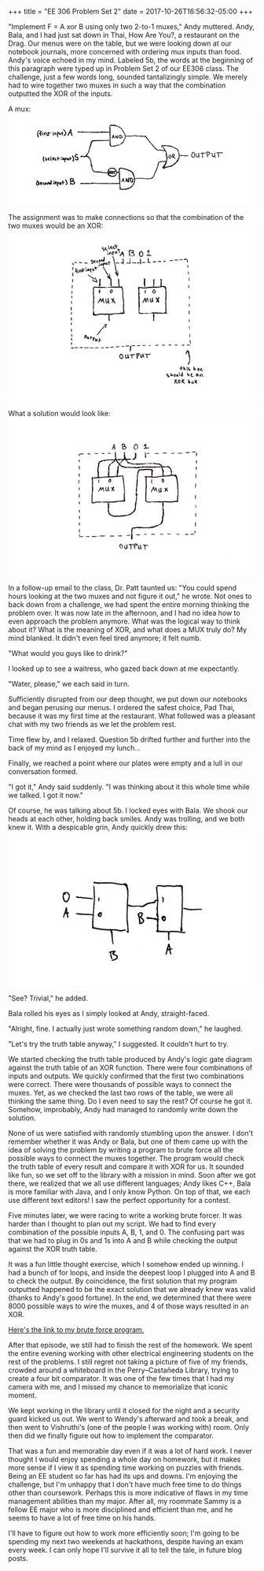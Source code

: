 +++
title = "EE 306 Problem Set 2"
date = 2017-10-26T16:56:32-05:00
+++

"Implement F = A xor B using only two 2-to-1 muxes," Andy muttered. Andy, Bala, and I had just sat down in Thai, How Are You?, a restaurant on the Drag. Our menus were on the table, but we were looking down at our notebook journals, more concerned with ordering mux inputs than food. Andy's voice echoed in my mind. Labeled 5b, the words at the beginning of this paragraph were typed up in Problem Set 2 of our EE306 class. The challenge, just a few words long, sounded tantalizingly simple. We merely had to wire together two muxes in such a way that the combination outputted the XOR of the inputs. 

A mux:
![image](/img/mux.jpg)

The assignment was to make connections so that the combination of the two muxes would be an XOR:
![image](/img/two_muxes.jpg)

What a solution would look like:
![image](/img/two_mux_solution.jpg)

In a follow-up email to the class, Dr. Patt taunted us: "You could spend hours looking at the two muxes and not figure it out," he wrote. Not ones to back down from a challenge, we had spent the entire morning thinking the problem over. It was now late in the afternoon, and I had no idea how to even approach the problem anymore. What was the logical way to think about it? What is the meaning of XOR, and what does a MUX truly do? My mind blanked. It didn't even feel tired anymore; it felt numb.

"What would you guys like to drink?"

I looked up to see a waitress, who gazed back down at me expectantly.

"Water, please," we each said in turn. 

Sufficiently disrupted from our deep thought, we put down our notebooks and began perusing our menus. I ordered the safest choice, Pad Thai, because it was my first time at the restaurant. What followed was a pleasant chat with my two friends as we let the problem rest.

Time flew by, and I relaxed. Question 5b drifted further and further into the back of my mind as I enjoyed my lunch… 

Finally, we reached a point where our plates were empty and a lull in our conversation formed. 

"I got it," Andy said suddenly. "I was thinking about it this whole time while we talked. I got it now."

Of course, he was talking about 5b. I locked eyes with Bala. We shook our heads at each other, holding back smiles. Andy was trolling, and we both knew it. With a despicable grin, Andy quickly drew this:

![image](/img/andy_solution.jpg)

"See? Trivial," he added. 

Bala rolled his eyes as I simply looked at Andy, straight-faced.

"Alright, fine. I actually just wrote something random down," he laughed. 

"Let's try the truth table anyway," I suggested. It couldn't hurt to try.

We started checking the truth table produced by Andy's logic gate diagram against the truth table of an XOR function. There were four combinations of inputs and outputs. We quickly confirmed that the first two combinations were correct. There were thousands of possible ways to connect the muxes. Yet, as we checked the last two rows of the table, we were all thinking the same thing. Do I even need to say the rest? Of course he got it. Somehow, improbably, Andy had managed to randomly write down the solution.

None of us were satisfied with randomly stumbling upon the answer. I don't remember whether it was Andy or Bala, but one of them came up with the idea of solving the problem by writing a program to brute force all the possible ways to connect the muxes together. The program would check the truth table of every result and compare it with XOR for us. It sounded like fun, so we set off to the library with a mission in mind. Soon after we got there, we realized that we all use different languages; Andy likes C++, Bala is more familiar with Java, and I only know Python. On top of that, we each use different text editors! I saw the perfect opportunity for a contest.

Five minutes later, we were racing to write a working brute forcer. It was harder than I thought to plan out my script. We had to find every combination of the possible inputs A, B, 1, and 0. The confusing part was that we had to plug in 0s and 1s into A and B while checking the output against the XOR truth table.

It was a fun little thought exercise, which I somehow ended up winning. I had a bunch of for loops, and inside the deepest loop I plugged into A and B to check the output. By coincidence, the first solution that my program outputted happened to be the exact solution that we already knew was valid (thanks to Andy's good fortune). In the end, we determined that there were 8000 possible ways to wire the muxes, and 4 of those ways resulted in an XOR. 

[Here's the link to my brute force program.](https://github.com/keanemind/EE306/blob/master/5b_brute_forcer.py)

After that episode, we still had to finish the rest of the homework. We spent the entire evening working with other electrical engineering students on the rest of the problems. I still regret not taking a picture of five of my friends, crowded around a whiteboard in the Perry–Castañeda Library, trying to create a four bit comparator. It was one of the few times that I had my camera with me, and I missed my chance to memorialize that iconic moment.

We kept working in the library until it closed for the night and a security guard kicked us out. We went to Wendy's afterward and took a break, and then went to Vishruthi's (one of the people I was working with) room. Only then did we finally figure out how to implement the comparator.

That was a fun and memorable day even if it was a lot of hard work. I never thought I would enjoy spending a whole day on homework, but it makes more sense if I view it as spending time working on puzzles with friends. Being an EE student so far has had its ups and downs. I'm enjoying the challenge, but I'm unhappy that I don't have much free time to do things other than coursework. Perhaps this is more indicative of flaws in my time management abilities than my major. After all, my roommate Sammy is a fellow EE major who is more disciplined and efficient than me, and he seems to have a lot of free time on his hands.

I'll have to figure out how to work more efficiently soon; I'm going to be spending my next two weekends at hackathons, despite having an exam every week. I can only hope I'll survive it all to tell the tale, in future blog posts. 
